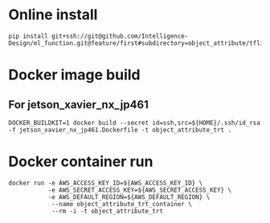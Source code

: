 # Online install

```
pip install git+ssh://git@github.com/Intelligence-Design/ml_function.git@feature/first#subdirectory=object_attribute/tflite
```

# Docker image build
## For jetson_xavier_nx_jp461
```
DOCKER_BUILDKIT=1 docker build --secret id=ssh,src=${HOME}/.ssh/id_rsa -f jetson_xavier_nx_jp461.Dockerfile -t object_attribute_trt .
```

# Docker container run

```
docker run -e AWS_ACCESS_KEY_ID=${AWS_ACCESS_KEY_ID} \
           -e AWS_SECRET_ACCESS_KEY=${AWS_SECRET_ACCESS_KEY} \
           -e AWS_DEFAULT_REGION=${AWS_DEFAULT_REGION} \
            --name object_attribute_trt_container \
            --rm -i -t object_attribute_trt
```